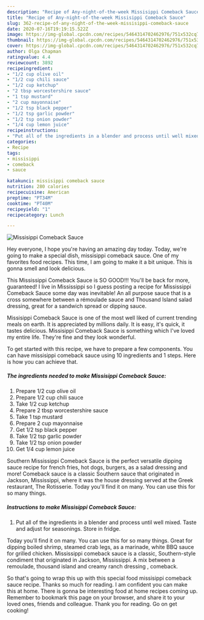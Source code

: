 ```yaml
---
description: "Recipe of Any-night-of-the-week Missisippi Comeback Sauce"
title: "Recipe of Any-night-of-the-week Missisippi Comeback Sauce"
slug: 362-recipe-of-any-night-of-the-week-missisippi-comeback-sauce
date: 2020-07-16T19:19:15.522Z
image: https://img-global.cpcdn.com/recipes/5464314702462976/751x532cq70/missisippi-comeback-sauce-recipe-main-photo.jpg
thumbnail: https://img-global.cpcdn.com/recipes/5464314702462976/751x532cq70/missisippi-comeback-sauce-recipe-main-photo.jpg
cover: https://img-global.cpcdn.com/recipes/5464314702462976/751x532cq70/missisippi-comeback-sauce-recipe-main-photo.jpg
author: Olga Chapman
ratingvalue: 4.4
reviewcount: 3892
recipeingredient:
- "1/2 cup olive oil"
- "1/2 cup chili sauce"
- "1/2 cup ketchup"
- "2 tbsp worcestershire sauce"
- "1 tsp mustard"
- "2 cup mayonnaise"
- "1/2 tsp black pepper"
- "1/2 tsp garlic powder"
- "1/2 tsp onion powder"
- "1/4 cup lemon juice"
recipeinstructions:
- "Put all of the ingredients in a blender and process until well mixed. Taste and adjust for seasonings. Store in fridge."
categories:
- Recipe
tags:
- missisippi
- comeback
- sauce

katakunci: missisippi comeback sauce 
nutrition: 280 calories
recipecuisine: American
preptime: "PT34M"
cooktime: "PT40M"
recipeyield: "1"
recipecategory: Lunch

---
```



![Missisippi Comeback Sauce](https://img-global.cpcdn.com/recipes/5464314702462976/751x532cq70/missisippi-comeback-sauce-recipe-main-photo.jpg)

Hey everyone, I hope you're having an amazing day today. Today, we're going to make a special dish, missisippi comeback sauce. One of my favorites food recipes. This time, I am going to make it a bit unique. This is gonna smell and look delicious.

This Mississippi Comeback Sauce is SO GOOD!!! You&#39;ll be back for more, guaranteed! I live in Mississippi so I guess posting a recipe for Mississippi Comeback Sauce some day was inevitable! An all purpose sauce that is a cross somewhere between a rémoulade sauce and Thousand Island salad dressing, great for a sandwich spread or dipping sauce.

Missisippi Comeback Sauce is one of the most well liked of current trending meals on earth. It is appreciated by millions daily. It is easy, it's quick, it tastes delicious. Missisippi Comeback Sauce is something which I've loved my entire life. They're fine and they look wonderful.


To get started with this recipe, we have to prepare a few components. You can have missisippi comeback sauce using 10 ingredients and 1 steps. Here is how you can achieve that.

<!--inarticleads1-->

##### The ingredients needed to make Missisippi Comeback Sauce:

1. Prepare 1/2 cup olive oil
1. Prepare 1/2 cup chili sauce
1. Take 1/2 cup ketchup
1. Prepare 2 tbsp worcestershire sauce
1. Take 1 tsp mustard
1. Prepare 2 cup mayonnaise
1. Get 1/2 tsp black pepper
1. Take 1/2 tsp garlic powder
1. Take 1/2 tsp onion powder
1. Get 1/4 cup lemon juice


Southern Mississippi Comeback Sauce is the perfect versatile dipping sauce recipe for french fries, hot dogs, burgers, as a salad dressing and more! Comeback sauce is a classic Southern sauce that originated in Jackson, Mississippi, where it was the house dressing served at the Greek restaurant, The Rotisserie. Today you&#39;ll find it on many. You can use this for so many things. 

<!--inarticleads2-->

##### Instructions to make Missisippi Comeback Sauce:

1. Put all of the ingredients in a blender and process until well mixed. Taste and adjust for seasonings. Store in fridge.


Today you&#39;ll find it on many. You can use this for so many things. Great for dipping boiled shrimp, steamed crab legs, as a marinade, white BBQ sauce for grilled chicken. Mississippi comeback sauce is a classic, Southern-style condiment that originated in Jackson, Mississippi. A mix between a remoulade, thousand island and creamy ranch dressing , comeback. 

So that's going to wrap this up with this special food missisippi comeback sauce recipe. Thanks so much for reading. I am confident you can make this at home. There is gonna be interesting food at home recipes coming up. Remember to bookmark this page on your browser, and share it to your loved ones, friends and colleague. Thank you for reading. Go on get cooking!
